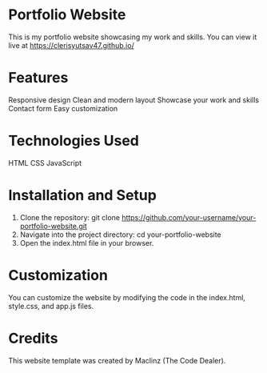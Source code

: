 # Portfolio Website
This is my portfolio website showcasing my work and skills. You can view it live at https://clerisyutsav47.github.io/

# Features
Responsive design
Clean and modern layout
Showcase your work and skills
Contact form
Easy customization

# Technologies Used
HTML
CSS
JavaScript

# Installation and Setup
1. Clone the repository:
git clone https://github.com/your-username/your-portfolio-website.git
2. Navigate into the project directory:
cd your-portfolio-website
3. Open the index.html file in your browser.

# Customization
You can customize the website by modifying the code in the index.html, style.css, and app.js files.

# Credits
This website template was created by Maclinz (The Code Dealer).

